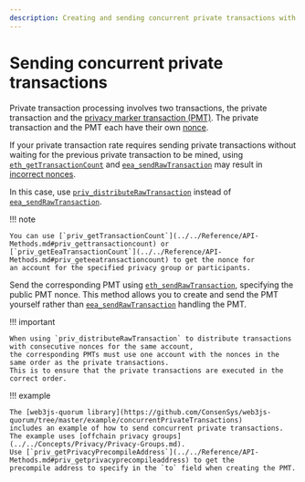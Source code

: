 ```yaml
---
description: Creating and sending concurrent private transactions with Hyperledger Besu
---
```


# Sending concurrent private transactions

Private transaction processing involves two transactions, the private transaction and the
[privacy marker transaction (PMT)](../../../Concepts/Privacy/Private-Transaction-Processing.md).
The private transaction and the PMT each have their own [nonce](../../../Concepts/Privacy/Private-Transactions.md#nonces).

If your private transaction rate requires sending private transactions without waiting for the previous
private transaction to be mined, using [`eth_getTransactionCount`](../../../Reference/API-Methods.md#eth_gettransactioncount)
and [`eea_sendRawTransaction`](../../../Reference/API-Methods.md#eea_sendrawtransaction) may result in
[incorrect nonces](../../../Concepts/Privacy/Private-Transactions.md#private-nonce-management).

In this case, use [`priv_distributeRawTransaction`](private-transactions.md#priv_distributerawtransaction)
instead of [`eea_sendRawTransaction`](../../../Reference/API-Methods.md#eea_sendrawtransaction).

!!! note

    You can use [`priv_getTransactionCount`](../../Reference/API-Methods.md#priv_gettransactioncount) or
    [`priv_getEeaTransactionCount`](../../Reference/API-Methods.md#priv_geteeatransactioncount) to get the nonce for
    an account for the specified privacy group or participants.

Send the corresponding PMT using [`eth_sendRawTransaction`](../../../Reference/API-Methods.md#eth_sendrawtransaction),
specifying the public PMT nonce.
This method allows you to create and send the PMT yourself rather than
[`eea_sendRawTransaction`](../../../Reference/API-Methods.md#eea_sendrawtransaction) handling the PMT.

!!! important

    When using `priv_distributeRawTransaction` to distribute transactions with consecutive nonces for the same account,
    the corresponding PMTs must use one account with the nonces in the same order as the private transactions.
    This is to ensure that the private transactions are executed in the correct order.

!!! example

    The [web3js-quorum library](https://github.com/ConsenSys/web3js-quorum/tree/master/example/concurrentPrivateTransactions)
    includes an example of how to send concurrent private transactions.
    The example uses [offchain privacy groups](../../Concepts/Privacy/Privacy-Groups.md).
    Use [`priv_getPrivacyPrecompileAddress`](../../Reference/API-Methods.md#priv_getprivacyprecompileaddress) to get the
    precompile address to specify in the `to` field when creating the PMT.
